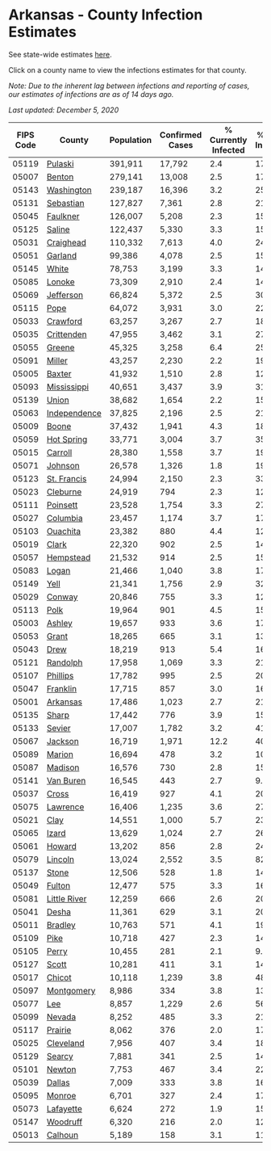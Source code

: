 # Arkansas - County Infection Estimates

See state-wide estimates [here](/infections/us-ar).

Click on a county name to view the infections estimates for that county.

*Note: Due to the inherent lag between infections and reporting of cases, our estimates of infections are as of 14 days ago.*

*Last updated: December 5, 2020*

|   FIPS Code |                       County |   Population |   Confirmed Cases |   % Currently Infected |   % Total Infected |
|-------------|------------------------------|--------------|-------------------|------------------------|--------------------|
|       05119 |           [Pulaski](pulaski) |      391,911 |            17,792 |                    2.4 |               17.1 |
|       05007 |             [Benton](benton) |      279,141 |            13,008 |                    2.5 |               17.3 |
|       05143 |     [Washington](washington) |      239,187 |            16,396 |                    3.2 |               25.8 |
|       05131 |       [Sebastian](sebastian) |      127,827 |             7,361 |                    2.8 |               21.5 |
|       05045 |         [Faulkner](faulkner) |      126,007 |             5,208 |                    2.3 |               15.0 |
|       05125 |             [Saline](saline) |      122,437 |             5,330 |                    3.3 |               15.5 |
|       05031 |       [Craighead](craighead) |      110,332 |             7,613 |                    4.0 |               24.7 |
|       05051 |           [Garland](garland) |       99,386 |             4,078 |                    2.5 |               15.2 |
|       05145 |               [White](white) |       78,753 |             3,199 |                    3.3 |               14.5 |
|       05085 |             [Lonoke](lonoke) |       73,309 |             2,910 |                    2.4 |               14.2 |
|       05069 |       [Jefferson](jefferson) |       66,824 |             5,372 |                    2.5 |               30.3 |
|       05115 |                 [Pope](pope) |       64,072 |             3,931 |                    3.0 |               22.9 |
|       05033 |         [Crawford](crawford) |       63,257 |             3,267 |                    2.7 |               18.6 |
|       05035 |     [Crittenden](crittenden) |       47,955 |             3,462 |                    3.1 |               27.6 |
|       05055 |             [Greene](greene) |       45,325 |             3,258 |                    6.4 |               25.1 |
|       05091 |             [Miller](miller) |       43,257 |             2,230 |                    2.2 |               19.1 |
|       05005 |             [Baxter](baxter) |       41,932 |             1,510 |                    2.8 |               12.5 |
|       05093 |   [Mississippi](mississippi) |       40,651 |             3,437 |                    3.9 |               31.0 |
|       05139 |               [Union](union) |       38,682 |             1,654 |                    2.2 |               15.8 |
|       05063 | [Independence](independence) |       37,825 |             2,196 |                    2.5 |               21.4 |
|       05009 |               [Boone](boone) |       37,432 |             1,941 |                    4.3 |               18.2 |
|       05059 |     [Hot Spring](hot-spring) |       33,771 |             3,004 |                    3.7 |               35.5 |
|       05015 |           [Carroll](carroll) |       28,380 |             1,558 |                    3.7 |               19.6 |
|       05071 |           [Johnson](johnson) |       26,578 |             1,326 |                    1.8 |               19.5 |
|       05123 |   [St. Francis](st.-francis) |       24,994 |             2,150 |                    2.3 |               33.7 |
|       05023 |         [Cleburne](cleburne) |       24,919 |               794 |                    2.3 |               12.7 |
|       05111 |         [Poinsett](poinsett) |       23,528 |             1,754 |                    3.3 |               27.0 |
|       05027 |         [Columbia](columbia) |       23,457 |             1,174 |                    3.7 |               17.9 |
|       05103 |         [Ouachita](ouachita) |       23,382 |               880 |                    4.4 |               12.7 |
|       05019 |               [Clark](clark) |       22,320 |               902 |                    2.5 |               14.6 |
|       05057 |       [Hempstead](hempstead) |       21,532 |               914 |                    2.5 |               15.5 |
|       05083 |               [Logan](logan) |       21,466 |             1,040 |                    3.8 |               17.5 |
|       05149 |                 [Yell](yell) |       21,341 |             1,756 |                    2.9 |               32.2 |
|       05029 |             [Conway](conway) |       20,846 |               755 |                    3.3 |               12.8 |
|       05113 |                 [Polk](polk) |       19,964 |               901 |                    4.5 |               15.8 |
|       05003 |             [Ashley](ashley) |       19,657 |               933 |                    3.6 |               17.5 |
|       05053 |               [Grant](grant) |       18,265 |               665 |                    3.1 |               13.1 |
|       05043 |                 [Drew](drew) |       18,219 |               913 |                    5.4 |               16.7 |
|       05121 |         [Randolph](randolph) |       17,958 |             1,069 |                    3.3 |               21.3 |
|       05107 |         [Phillips](phillips) |       17,782 |               995 |                    2.5 |               20.7 |
|       05047 |         [Franklin](franklin) |       17,715 |               857 |                    3.0 |               16.9 |
|       05001 |         [Arkansas](arkansas) |       17,486 |             1,023 |                    2.7 |               21.0 |
|       05135 |               [Sharp](sharp) |       17,442 |               776 |                    3.9 |               15.6 |
|       05133 |             [Sevier](sevier) |       17,007 |             1,782 |                    3.2 |               41.2 |
|       05067 |           [Jackson](jackson) |       16,719 |             1,971 |                   12.2 |               40.4 |
|       05089 |             [Marion](marion) |       16,694 |               478 |                    3.2 |               10.0 |
|       05087 |           [Madison](madison) |       16,576 |               730 |                    2.8 |               15.4 |
|       05141 |       [Van Buren](van-buren) |       16,545 |               443 |                    2.7 |                9.5 |
|       05037 |               [Cross](cross) |       16,419 |               927 |                    4.1 |               20.3 |
|       05075 |         [Lawrence](lawrence) |       16,406 |             1,235 |                    3.6 |               27.2 |
|       05021 |                 [Clay](clay) |       14,551 |             1,000 |                    5.7 |               23.5 |
|       05065 |               [Izard](izard) |       13,629 |             1,024 |                    2.7 |               26.8 |
|       05061 |             [Howard](howard) |       13,202 |               856 |                    2.8 |               24.7 |
|       05079 |           [Lincoln](lincoln) |       13,024 |             2,552 |                    3.5 |               82.3 |
|       05137 |               [Stone](stone) |       12,506 |               528 |                    1.8 |               14.8 |
|       05049 |             [Fulton](fulton) |       12,477 |               575 |                    3.3 |               16.3 |
|       05081 | [Little River](little-river) |       12,259 |               666 |                    2.6 |               20.3 |
|       05041 |               [Desha](desha) |       11,361 |               629 |                    3.1 |               20.0 |
|       05011 |           [Bradley](bradley) |       10,763 |               571 |                    4.1 |               19.4 |
|       05109 |                 [Pike](pike) |       10,718 |               427 |                    2.3 |               14.1 |
|       05105 |               [Perry](perry) |       10,455 |               281 |                    2.1 |                9.5 |
|       05127 |               [Scott](scott) |       10,281 |               411 |                    3.1 |               14.1 |
|       05017 |             [Chicot](chicot) |       10,118 |             1,239 |                    3.8 |               48.5 |
|       05097 |     [Montgomery](montgomery) |        8,986 |               334 |                    3.8 |               13.0 |
|       05077 |                   [Lee](lee) |        8,857 |             1,229 |                    2.6 |               56.4 |
|       05099 |             [Nevada](nevada) |        8,252 |               485 |                    3.3 |               21.9 |
|       05117 |           [Prairie](prairie) |        8,062 |               376 |                    2.0 |               17.2 |
|       05025 |       [Cleveland](cleveland) |        7,956 |               407 |                    3.4 |               18.6 |
|       05129 |             [Searcy](searcy) |        7,881 |               341 |                    2.5 |               14.9 |
|       05101 |             [Newton](newton) |        7,753 |               467 |                    3.4 |               22.1 |
|       05039 |             [Dallas](dallas) |        7,009 |               333 |                    3.8 |               16.9 |
|       05095 |             [Monroe](monroe) |        6,701 |               327 |                    2.4 |               17.6 |
|       05073 |       [Lafayette](lafayette) |        6,624 |               272 |                    1.9 |               15.2 |
|       05147 |         [Woodruff](woodruff) |        6,320 |               216 |                    2.0 |               12.1 |
|       05013 |           [Calhoun](calhoun) |        5,189 |               158 |                    3.1 |               11.0 |